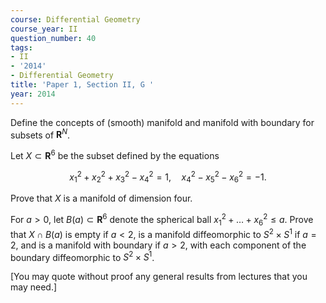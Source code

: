 ```yaml
---
course: Differential Geometry
course_year: II
question_number: 40
tags:
- II
- '2014'
- Differential Geometry
title: 'Paper 1, Section II, G '
year: 2014
---
```




Define the concepts of (smooth) manifold and manifold with boundary for subsets of $\mathbf{R}^{N}$.

Let $X \subset \mathbf{R}^{6}$ be the subset defined by the equations

$$x_{1}^{2}+x_{2}^{2}+x_{3}^{2}-x_{4}^{2}=1, \quad x_{4}^{2}-x_{5}^{2}-x_{6}^{2}=-1 .$$

Prove that $X$ is a manifold of dimension four.

For $a>0$, let $B(a) \subset \mathbf{R}^{6}$ denote the spherical ball $x_{1}^{2}+\ldots+x_{6}^{2} \leqslant a$. Prove that $X \cap B(a)$ is empty if $a<2$, is a manifold diffeomorphic to $S^{2} \times S^{1}$ if $a=2$, and is a manifold with boundary if $a>2$, with each component of the boundary diffeomorphic to $S^{2} \times S^{1}$.

[You may quote without proof any general results from lectures that you may need.]